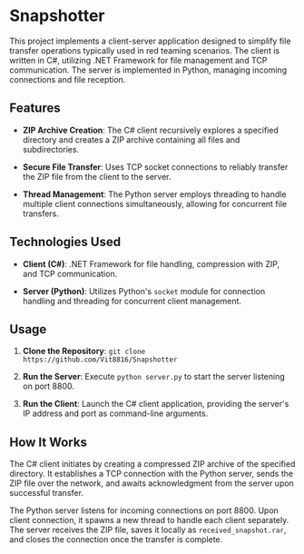 # Snapshotter

This project implements a client-server application designed to simplify file transfer operations typically used in red teaming scenarios. The client is written in C#, utilizing .NET Framework for file management and TCP communication. The server is implemented in Python, managing incoming connections and file reception.

## Features

- **ZIP Archive Creation**: The C# client recursively explores a specified directory and creates a ZIP archive containing all files and subdirectories.
  
- **Secure File Transfer**: Uses TCP socket connections to reliably transfer the ZIP file from the client to the server.

- **Thread Management**: The Python server employs threading to handle multiple client connections simultaneously, allowing for concurrent file transfers.

## Technologies Used

- **Client (C#)**: .NET Framework for file handling, compression with ZIP, and TCP communication.
  
- **Server (Python)**: Utilizes Python's `socket` module for connection handling and threading for concurrent client management.

## Usage

1. **Clone the Repository**: `git clone https://github.com/Vit8816/Snapshotter`
   
2. **Run the Server**: Execute `python server.py` to start the server listening on port 8800.

3. **Run the Client**: Launch the C# client application, providing the server's IP address and port as command-line arguments.

## How It Works

The C# client initiates by creating a compressed ZIP archive of the specified directory. It establishes a TCP connection with the Python server, sends the ZIP file over the network, and awaits acknowledgment from the server upon successful transfer.

The Python server listens for incoming connections on port 8800. Upon client connection, it spawns a new thread to handle each client separately. The server receives the ZIP file, saves it locally as `received_snapshot.rar`, and closes the connection once the transfer is complete.
